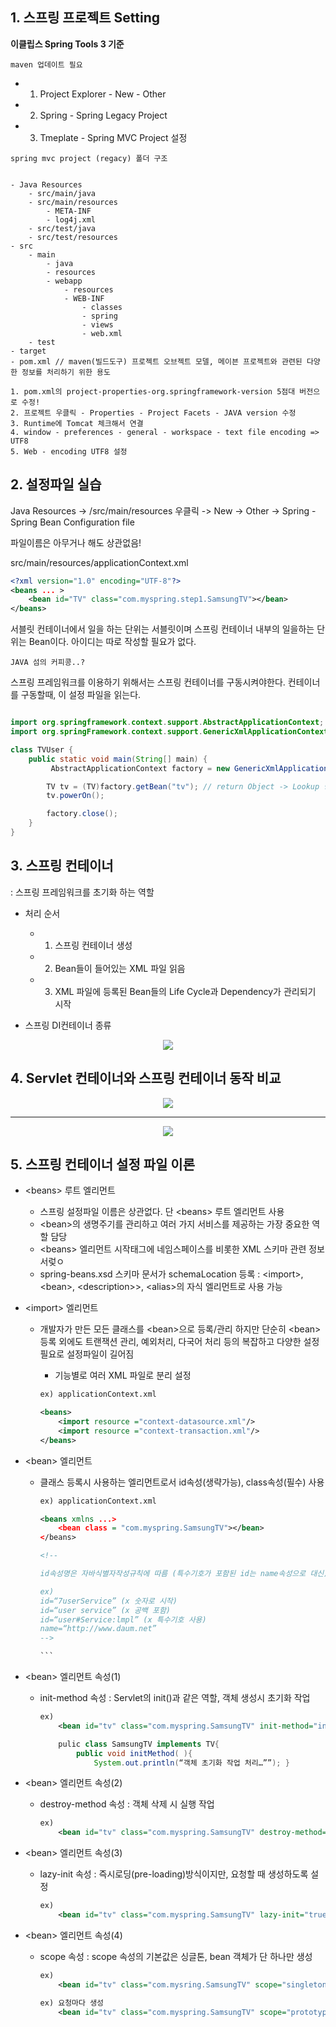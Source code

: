 ## 1. 스프링 프로젝트 Setting

**이클립스 Spring Tools 3 기준**

```
maven 업데이트 필요
```

- 1. Project Explorer - New - Other
- 2. Spring - Spring Legacy Project
- 3. Tmeplate - Spring MVC Project 설정

```
spring mvc project (regacy) 폴더 구조


- Java Resources
    - src/main/java
    - src/main/resources
        - META-INF
        - log4j.xml
    - src/test/java
    - src/test/resources
- src
    - main
        - java
        - resources
        - webapp
            - resources
            - WEB-INF
                - classes
                - spring
                - views
                - web.xml
    - test
- target
- pom.xml // maven(빌드도구) 프로젝트 오브젝트 모델, 메이븐 프로젝트와 관련된 다양한 정보를 처리하기 위한 용도

```

```
1. pom.xml의 project-properties-org.springframework-version 5점대 버전으로 수정!
2. 프로젝트 우클릭 - Properties - Project Facets - JAVA version 수정
3. Runtime에 Tomcat 체크해서 연결
4. window - preferences - general - workspace - text file encoding => UTF8
5. Web - encoding UTF8 설정
```

## 2. 설정파일 실습

Java Resources -> /src/main/resources 우클릭 -> New -> Other -> Spring - Spring Bean Configuration file

파일이름은 아무거나 해도 상관없음!

src/main/resources/applicationContext.xml

```xml
<?xml version="1.0" encoding="UTF-8"?>
<beans ... >
    <bean id="TV" class="com.myspring.step1.SamsungTV"></bean>
</beans>
```

서블릿 컨테이너에서 일을 하는 단위는 서블릿이며 스프링 컨테이너 내부의 일을하는 단위는 Bean이다.
아이디는 따로 작성할 필요가 없다.

```
JAVA 섬의 커피콩..?
```

스프링 프레임워크를 이용하기 위해서는 스프링 컨테이너를 구동시켜야한다. 컨테이너를 구동할때, 이 설정 파일을 읽는다.

```java

import org.springframework.context.support.AbstractApplicationContext;
import org.springFramework.context.support.GenericXmlApplicationContext;

class TVUser {
    public static void main(String[] main) {
         AbstractApplicationContext factory = new GenericXmlApplicationContext("applicationContext.xml");

        TV tv = (TV)factory.getBean("tv"); // return Object -> Lookup 방식
        tv.powerOn();

        factory.close();
    }
}
```

## 3. 스프링 컨테이너

: 스프링 프레임워크를 초기화 하는 역할

- 처리 순서

  - 1. 스프링 컨테이너 생성
  - 2. Bean들이 들어있는 XML 파일 읽음
  - 3. XML 파일에 등록된 Bean들의 Life Cycle과 Dependency가 관리되기 시작

- 스프링 DI컨테이너 종류

<p align="center">
    <img src="./resource/DI_container.PNG">
</p>

## 4. Servlet 컨테이너와 스프링 컨테이너 동작 비교

<p align="center">
    <img src="./resource/servlet_container.PNG">
</p>

---

<p align="center">
    <img src="./resource/spring_container.PNG">
</p>

## 5. 스프링 컨테이너 설정 파일 이론

- \<beans> 루트 엘리먼트

  - 스프링 설정파일 이름은 상관없다. 단 \<beans> 루트 엘리먼트 사용
  - \<bean>의 생명주기를 관리하고 여러 가지 서비스를 제공하는 가장 중요한 역할 담당
  - \<beans> 엘리먼트 시작태그에 네임스페이스를 비롯한 XML 스키마 관련 정보 서렂ㅇ
  - spring-beans.xsd 스키마 문서가 schemaLocation 등록 : \<import>, \<bean>, \<description>>, \<alias>의 자식 엘리먼트로 사용 가능

- \<import> 엘리먼트

  - 개발자가 만든 모든 클래스를 \<bean>으로 등록/관리 하지만 단순히 \<bean> 등록 외에도 트랜잭션 관리, 예외처리, 다국어 처리 등의 복잡하고 다양한 설정필요로 설정파일이 길어짐

    - 기능별로 여러 XML 파일로 분리 설정

    ```xml
    ex) applicationContext.xml

    <beans>
        <import resource ="context-datasource.xml"/>
        <import resource ="context-transaction.xml"/>
    </beans>
    ```

- \<bean> 엘리먼트

  - 클래스 등록시 사용하는 엘리먼트로서 id속성(생략가능), class속성(필수) 사용

    ````xml
    ex) applicationContext.xml

    <beans xmlns ...>
        <bean class = "com.myspring.SamsungTV"></bean>
    </beans>

    <!--

    id속성명은 자바식별자작성규칙에 따름 (특수기호가 포함된 id는 name속성으로 대신)

    ex)
    id=“7userService” (x 숫자로 시작)
    id=“user service” (x 공백 포함)
    id=“user#Service:lmpl” (x 특수기호 사용)
    name=“http://www.daum.net”
    -->

    ```
    ````

- \<bean> 엘리먼트 속성(1)

  - init-method 속성 : Servlet의 init()과 같은 역할, 객체 생성시 초기화 작업

    ```xml
    ex)
        <bean id="tv" class="com.myspring.SamsungTV" init-method="initMethod"/>
    ```

    ```java
        pulic class SamsungTV implements TV{
            public void initMethod( ){
                System.out.println(“객체 초기화 작업 처리…””); }
    ```

- \<bean> 엘리먼트 속성(2)

  - destroy-method 속성 : 객체 삭제 시 실행 작업
    ```xml
    ex)
        <bean id="tv" class="com.myspring.SamsungTV" destroy-method="destroyMethod"/>
    ```

- \<bean> 엘리먼트 속성(3)

  - lazy-init 속성 : 즉시로딩(pre-loading)방식이지만, 요청할 때 생성하도록 설정
    ```xml
    ex)
        <bean id="tv" class="com.myspring.SamsungTV" lazy-init="true"/>
    ```

- \<bean> 엘리먼트 속성(4)
  - scope 속성 : scope 속성의 기본값은 싱글톤, bean 객체가 단 하나만 생성
    ```xml
    ex)
        <bean id="tv" class="com.mysring.SamsungTV" scope="singleton"/>
    ```
    ```xml
    ex) 요청마다 생성
        <bean id="tv" class="com.myspring.SamsungTV" scope="prototype"/>
    ```
